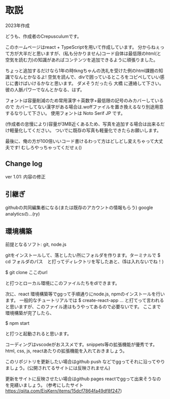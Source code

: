 # 取説

2023年作成

どうも、作成者のCrepusculumです。

このホームページはreact + TypeScriptを用いて作成しています。
分からねぇって方が大半だと思いますが、(私も分かりません)コード自体は最低限のhtml(と空気を読む力)の知識があればコンテンツを追加できるように頑張りました。

ちょっと追加するだけなら1年の時tkngちゃんの洗礼を受けた例のhtml課題の知識でなんとかなるよ!
空気を読んで、divで囲っているところをコピペしていい感じに書けばいけるかなと思います。
ダメそうだったら 大橋 に連絡して下さい。彼の人脈パワーでなんとかなる、はず。

フォントは容量削減のため常用漢字＋英数字+最低限の記号のみカバーしているので
カバーしてない漢字がある場合は.woffファイルを置き換えるなり別途用意するなりして下さい。
使用フォントは Noto Serif JP です。


(作成者の怠慢により)容量が3MB近くあるため、写真を追加する場合は出来るだけ軽量化してください。
ついでに既存の写真も軽量化できたらお願いします。


最後に、俺の方が100倍いいコード書けるわって方はどしどし変えちゃって大丈夫です!
むしろやっちゃってくだせぇ()


## Change log

ver 1.01: 内容の修正

## 引継ぎ

githubの共同編集者になる(または既存のアカウントの情報もらう)
google analyticsの...(ry)


## 環境構築

前提となるソフト: git, node.js

gitをインストールして、落としたい所にフォルダを作ります。ターミナルで $ cd フォルダのパス　と打ってディレクトリを写したあと、($は入れないでね！)

 $ git clone ここのurl 

と打つとローカル環境にこのファイルたちをdlできます。

次に、react 環境構築等でggって手順通りにnode.js, npmのインストールを行います。
一般的なチュートリアルでは $ create-react-app ... と打てって言われると思いますが、このファイル達はもうやってあるので必要ないです。
ここまで環境構築が完了したら、

 $ npm start 

と打つと起動されると思います。

コーディングはvscodeがおススメです。snippets等の拡張機能が優秀です。html, css, js, reactあたりの拡張機能を入れておきましょう。

このリポジトリを更新したい場合はgithub push などでggってそれに沿ってやりましょう。(公開されてるサイトには反映されません)

更新をサイトに反映させたい場合はgithub pages reactでggって出来そうなのを見繕いましょう。
(参考にしたサイト https://qiita.com/EisKern/items/15dcf7864fa49df8f247)

